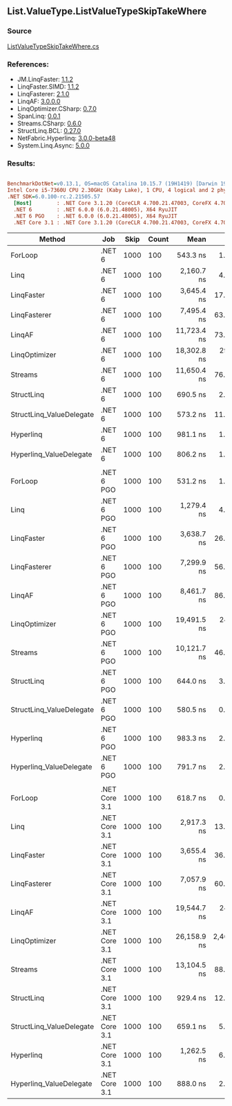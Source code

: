 ﻿## List.ValueType.ListValueTypeSkipTakeWhere

### Source
[ListValueTypeSkipTakeWhere.cs](../LinqBenchmarks/List/ValueType/ListValueTypeSkipTakeWhere.cs)

### References:
- JM.LinqFaster: [1.1.2](https://www.nuget.org/packages/JM.LinqFaster/1.1.2)
- LinqFaster.SIMD: [1.1.2](https://www.nuget.org/packages/LinqFaster.SIMD/1.0.3)
- LinqFasterer: [2.1.0](https://www.nuget.org/packages/LinqFasterer/2.1.0)
- LinqAF: [3.0.0.0](https://www.nuget.org/packages/LinqAF/3.0.0.0)
- LinqOptimizer.CSharp: [0.7.0](https://www.nuget.org/packages/LinqOptimizer.CSharp/0.7.0)
- SpanLinq: [0.0.1](https://www.nuget.org/packages/SpanLinq/0.0.1)
- Streams.CSharp: [0.6.0](https://www.nuget.org/packages/Streams.CSharp/0.6.0)
- StructLinq.BCL: [0.27.0](https://www.nuget.org/packages/StructLinq/0.27.0)
- NetFabric.Hyperlinq: [3.0.0-beta48](https://www.nuget.org/packages/NetFabric.Hyperlinq/3.0.0-beta48)
- System.Linq.Async: [5.0.0](https://www.nuget.org/packages/System.Linq.Async/5.0.0)

### Results:
``` ini

BenchmarkDotNet=v0.13.1, OS=macOS Catalina 10.15.7 (19H1419) [Darwin 19.6.0]
Intel Core i5-7360U CPU 2.30GHz (Kaby Lake), 1 CPU, 4 logical and 2 physical cores
.NET SDK=6.0.100-rc.2.21505.57
  [Host]        : .NET Core 3.1.20 (CoreCLR 4.700.21.47003, CoreFX 4.700.21.47101), X64 RyuJIT
  .NET 6        : .NET 6.0.0 (6.0.21.48005), X64 RyuJIT
  .NET 6 PGO    : .NET 6.0.0 (6.0.21.48005), X64 RyuJIT
  .NET Core 3.1 : .NET Core 3.1.20 (CoreCLR 4.700.21.47003, CoreFX 4.700.21.47101), X64 RyuJIT


```
|                   Method |           Job | Skip | Count |        Mean |       Error |      StdDev |      Median |         Ratio | RatioSD |   Gen 0 |   Gen 1 | Allocated |
|------------------------- |-------------- |----- |------ |------------:|------------:|------------:|------------:|--------------:|--------:|--------:|--------:|----------:|
|                  ForLoop |        .NET 6 | 1000 |   100 |    543.3 ns |     1.77 ns |     1.57 ns |    542.5 ns |      baseline |         |       - |       - |         - |
|                     Linq |        .NET 6 | 1000 |   100 |  2,160.7 ns |     4.41 ns |     3.45 ns |  2,161.3 ns |  3.98x slower |   0.01x |  0.1526 |       - |     320 B |
|               LinqFaster |        .NET 6 | 1000 |   100 |  3,645.4 ns |    17.36 ns |    15.39 ns |  3,645.6 ns |  6.71x slower |   0.03x | 10.0327 |       - |  21,000 B |
|             LinqFasterer |        .NET 6 | 1000 |   100 |  7,495.4 ns |    63.30 ns |    56.11 ns |  7,481.3 ns | 13.80x slower |   0.11x | 37.0331 |       - |  80,168 B |
|                   LinqAF |        .NET 6 | 1000 |   100 | 11,723.4 ns |    73.57 ns |    68.82 ns | 11,728.7 ns | 21.57x slower |   0.13x |       - |       - |         - |
|            LinqOptimizer |        .NET 6 | 1000 |   100 | 18,302.8 ns |   295.78 ns |   262.20 ns | 18,296.9 ns | 33.69x slower |   0.50x | 62.5000 |       - | 134,733 B |
|                  Streams |        .NET 6 | 1000 |   100 | 11,650.4 ns |    76.94 ns |    68.20 ns | 11,629.3 ns | 21.44x slower |   0.16x |  0.5493 |       - |   1,176 B |
|               StructLinq |        .NET 6 | 1000 |   100 |    690.5 ns |     2.11 ns |     1.97 ns |    690.3 ns |  1.27x slower |   0.01x |  0.0572 |       - |     120 B |
| StructLinq_ValueDelegate |        .NET 6 | 1000 |   100 |    573.2 ns |    11.22 ns |    14.19 ns |    565.5 ns |  1.06x slower |   0.03x |       - |       - |         - |
|                Hyperlinq |        .NET 6 | 1000 |   100 |    981.1 ns |     1.26 ns |     0.98 ns |    980.9 ns |  1.81x slower |   0.01x |       - |       - |         - |
|  Hyperlinq_ValueDelegate |        .NET 6 | 1000 |   100 |    806.2 ns |     1.64 ns |     1.54 ns |    805.5 ns |  1.48x slower |   0.01x |       - |       - |         - |
|                          |               |      |       |             |             |             |             |               |         |         |         |           |
|                  ForLoop |    .NET 6 PGO | 1000 |   100 |    531.2 ns |     1.52 ns |     1.27 ns |    530.8 ns |      baseline |         |       - |       - |         - |
|                     Linq |    .NET 6 PGO | 1000 |   100 |  1,279.4 ns |     4.64 ns |     3.87 ns |  1,278.4 ns |  2.41x slower |   0.01x |  0.1526 |       - |     320 B |
|               LinqFaster |    .NET 6 PGO | 1000 |   100 |  3,638.7 ns |    26.01 ns |    24.33 ns |  3,629.1 ns |  6.85x slower |   0.06x | 10.0327 |       - |  21,000 B |
|             LinqFasterer |    .NET 6 PGO | 1000 |   100 |  7,299.9 ns |    56.92 ns |    50.45 ns |  7,284.4 ns | 13.74x slower |   0.10x | 37.0331 |       - |  80,168 B |
|                   LinqAF |    .NET 6 PGO | 1000 |   100 |  8,461.7 ns |    86.99 ns |    77.12 ns |  8,458.8 ns | 15.94x slower |   0.15x |       - |       - |         - |
|            LinqOptimizer |    .NET 6 PGO | 1000 |   100 | 19,491.5 ns |   240.60 ns |   225.05 ns | 19,431.2 ns | 36.68x slower |   0.40x | 49.9878 | 12.4817 | 134,727 B |
|                  Streams |    .NET 6 PGO | 1000 |   100 | 10,121.7 ns |    46.33 ns |    41.07 ns | 10,114.2 ns | 19.06x slower |   0.11x |  0.5493 |       - |   1,176 B |
|               StructLinq |    .NET 6 PGO | 1000 |   100 |    644.0 ns |     3.15 ns |     2.94 ns |    643.2 ns |  1.21x slower |   0.00x |  0.0572 |       - |     120 B |
| StructLinq_ValueDelegate |    .NET 6 PGO | 1000 |   100 |    580.5 ns |     0.88 ns |     0.74 ns |    580.3 ns |  1.09x slower |   0.00x |       - |       - |         - |
|                Hyperlinq |    .NET 6 PGO | 1000 |   100 |    983.3 ns |     2.52 ns |     2.10 ns |    983.0 ns |  1.85x slower |   0.01x |       - |       - |         - |
|  Hyperlinq_ValueDelegate |    .NET 6 PGO | 1000 |   100 |    791.7 ns |     2.19 ns |     2.05 ns |    790.6 ns |  1.49x slower |   0.00x |       - |       - |         - |
|                          |               |      |       |             |             |             |             |               |         |         |         |           |
|                  ForLoop | .NET Core 3.1 | 1000 |   100 |    618.7 ns |     0.62 ns |     0.49 ns |    618.8 ns |      baseline |         |       - |       - |         - |
|                     Linq | .NET Core 3.1 | 1000 |   100 |  2,917.3 ns |    13.37 ns |    12.51 ns |  2,913.4 ns |  4.72x slower |   0.02x |  0.1526 |       - |     320 B |
|               LinqFaster | .NET Core 3.1 | 1000 |   100 |  3,655.4 ns |    36.48 ns |    32.34 ns |  3,650.3 ns |  5.90x slower |   0.06x | 10.0327 |       - |  21,000 B |
|             LinqFasterer | .NET Core 3.1 | 1000 |   100 |  7,057.9 ns |    60.14 ns |    53.31 ns |  7,050.7 ns | 11.39x slower |   0.08x | 37.0331 |       - |  80,168 B |
|                   LinqAF | .NET Core 3.1 | 1000 |   100 | 19,544.7 ns |   245.16 ns |   217.33 ns | 19,500.7 ns | 31.58x slower |   0.35x |       - |       - |         - |
|            LinqOptimizer | .NET Core 3.1 | 1000 |   100 | 26,158.9 ns | 2,469.33 ns | 7,280.87 ns | 31,936.6 ns | 44.63x slower |  11.28x | 62.4695 |       - | 134,765 B |
|                  Streams | .NET Core 3.1 | 1000 |   100 | 13,104.5 ns |    88.69 ns |    78.62 ns | 13,126.5 ns | 21.17x slower |   0.14x |  0.5493 |       - |   1,176 B |
|               StructLinq | .NET Core 3.1 | 1000 |   100 |    929.4 ns |    12.16 ns |    10.78 ns |    927.0 ns |  1.50x slower |   0.02x |  0.0572 |       - |     120 B |
| StructLinq_ValueDelegate | .NET Core 3.1 | 1000 |   100 |    659.1 ns |     5.91 ns |     5.24 ns |    655.8 ns |  1.07x slower |   0.01x |       - |       - |         - |
|                Hyperlinq | .NET Core 3.1 | 1000 |   100 |  1,262.5 ns |     6.07 ns |     5.68 ns |  1,261.4 ns |  2.04x slower |   0.01x |       - |       - |         - |
|  Hyperlinq_ValueDelegate | .NET Core 3.1 | 1000 |   100 |    888.0 ns |     2.16 ns |     2.02 ns |    888.2 ns |  1.44x slower |   0.00x |       - |       - |         - |
